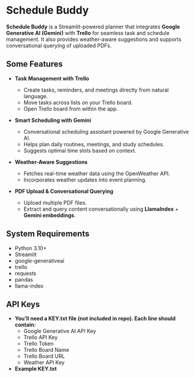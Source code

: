 # Schedule Buddy 

**Schedule Buddy** is a Streamlit-powered planner that integrates **Google Generative AI (Gemini)** with **Trello** for seamless task and schedule management. It also provides weather-aware suggestions and supports conversational querying of uploaded PDFs.  

## Some Features
- **Task Management with Trello**  
  - Create tasks, reminders, and meetings directly from natural language.  
  - Move tasks across lists on your Trello board.  
  - Open Trello board from within the app.  

- **Smart Scheduling with Gemini**  
  - Conversational scheduling assistant powered by Google Generative AI.  
  - Helps plan daily routines, meetings, and study schedules.  
  - Suggests optimal time slots based on context.  

- **Weather-Aware Suggestions**  
  - Fetches real-time weather data using the OpenWeather API.  
  - Incorporates weather updates into event planning.  

- **PDF Upload & Conversational Querying**  
  - Upload multiple PDF files.  
  - Extract and query content conversationally using **LlamaIndex** + **Gemini embeddings**.  

## System Requirements
- Python 3.10+  
- Streamlit  
- google-generativeai  
- trello  
- requests  
- pandas  
- llama-index

## API Keys
- **You’ll need a KEY.txt file (not included in repo). Each line should contain:**
  - Google Generative AI API Key
  - Trello API Key
  - Trello Token
  - Trello Board Name
  - Trello Board URL
  - Weather API Key
- **Example KEY.txt**
